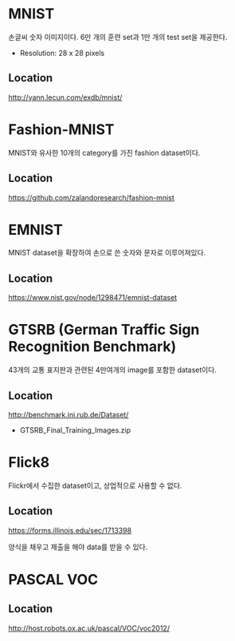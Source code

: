 
# MNIST

손글씨 숫자 이미지이다. 6만 개의 훈련 set과 1만 개의 test set을 제공한다.

* Resolution: 28 x 28 pixels

## Location

http://yann.lecun.com/exdb/mnist/

# Fashion-MNIST

MNIST와 유사한 10개의 category를 가진 fashion dataset이다.

## Location

https://github.com/zalandoresearch/fashion-mnist

# EMNIST

MNIST dataset을 확장하여 손으로 쓴 숫자와 문자로 이루어져있다.

## Location

https://www.nist.gov/node/1298471/emnist-dataset

# GTSRB (German Traffic Sign Recognition Benchmark)

43개의 교통 표지판과 관련된 4만여개의 image를 포함한 dataset이다.

## Location

http://benchmark.ini.rub.de/Dataset/

* GTSRB_Final_Training_Images.zip

# Flick8

Flickr에서 수집한 dataset이고, 상업적으로 사용할 수 없다.

## Location

https://forms.illinois.edu/sec/1713398

양식을 채우고 제출을 해야 data를 받을 수 있다.

# PASCAL VOC

## Location

http://host.robots.ox.ac.uk/pascal/VOC/voc2012/
